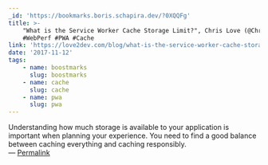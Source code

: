 ```yaml
---
_id: 'https://bookmarks.boris.schapira.dev/?0XQQFg'
title: >-
    "What is the Service Worker Cache Storage Limit?", Chris Love (@ChrisLove)
    #WebPerf #PWA #Cache
link: 'https://love2dev.com/blog/what-is-the-service-worker-cache-storage-limit/'
date: '2017-11-12'
tags:
    - name: boostmarks
      slug: boostmarks
    - name: cache
      slug: cache
    - name: pwa
      slug: pwa
---
```


Understanding how much storage is available to your application is important
when planning your experience. You need to find a good balance between caching
everything and caching responsibly. <br>&#8212;
<a href="https://bookmarks.boris.schapira.dev/?0XQQFg" title="Permalink">Permalink</a>
